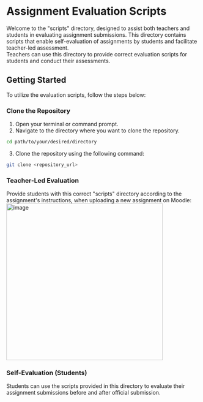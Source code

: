 # Assignment Evaluation Scripts

Welcome to the "scripts" directory, designed to assist both teachers and students in evaluating assignment submissions. This directory contains scripts that enable self-evaluation of assignments by students and facilitate teacher-led assessment.  
Teachers can use this directory to provide correct evaluation scripts for students and conduct their assessments.

## Getting Started

To utilize the evaluation scripts, follow the steps below:

### Clone the Repository

1. Open your terminal or command prompt.
2. Navigate to the directory where you want to clone the repository.

```bash
cd path/to/your/desired/directory
```
3. Clone the repository using the following command:
```bash
git clone <repository_url>
```
### Teacher-Led Evaluation
Provide students with this correct "scripts" directory according to the assignment's instructions, when uploading a new assignment on Moodle:   
<img width="409" alt="image" src="https://github.com/Final-Project-VPL-Ariel/VPL/assets/93086649/edab7e64-7056-46f7-997a-e7ab83100351">

### Self-Evaluation (Students)
Students can use the scripts provided in this directory to evaluate their assignment submissions before and after official submission.
